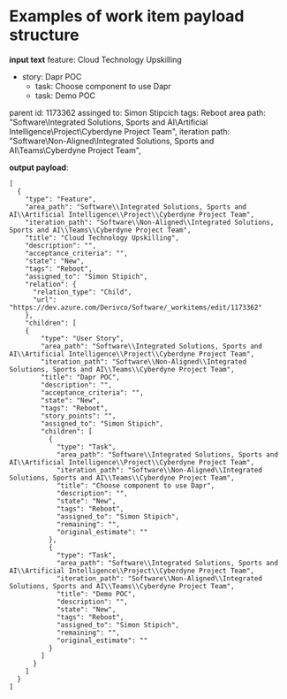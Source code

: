 # Examples of work item payload structure

**input text**
feature: Cloud Technology Upskilling
  - story: Dapr POC
    - task: Choose component to use Dapr
    - task: Demo POC

parent id: 1173362
assinged to: Simon Stipcich
tags: Reboot
area path: "Software\\Integrated Solutions, Sports and AI\\Artificial Intelligence\\Project\\Cyberdyne Project Team",
iteration path: "Software\\Non-Aligned\\Integrated Solutions, Sports and AI\\Teams\\Cyberdyne Project Team",

**output payload**:
```
[
  {
    "type": "Feature",
    "area_path": "Software\\Integrated Solutions, Sports and AI\\Artificial Intelligence\\Project\\Cyberdyne Project Team",
    "iteration_path": "Software\\Non-Aligned\\Integrated Solutions, Sports and AI\\Teams\\Cyberdyne Project Team",
    "title": "Cloud Technology Upskilling",
    "description": "",
    "acceptance_criteria": "",
    "state": "New",
    "tags": "Reboot",
    "assigned_to": "Simon Stipich",
    "relation": {
      "relation_type": "Child",
      "url": "https://dev.azure.com/Derivco/Software/_workitems/edit/1173362"
    },
    "children": [
    {
        "type": "User Story",
        "area_path": "Software\\Integrated Solutions, Sports and AI\\Artificial Intelligence\\Project\\Cyberdyne Project Team",
        "iteration_path": "Software\\Non-Aligned\\Integrated Solutions, Sports and AI\\Teams\\Cyberdyne Project Team",
        "title": "Dapr POC",
        "description": "",
        "acceptance_criteria": "",
        "state": "New",
        "tags": "Reboot",
        "story_points": "",
        "assigned_to": "Simon Stipich",
        "children": [
          {
            "type": "Task",
            "area_path": "Software\\Integrated Solutions, Sports and AI\\Artificial Intelligence\\Project\\Cyberdyne Project Team",
            "iteration_path": "Software\\Non-Aligned\\Integrated Solutions, Sports and AI\\Teams\\Cyberdyne Project Team",
            "title": "Choose component to use Dapr",
            "description": "",
            "state": "New",
            "tags": "Reboot",
            "assigned_to": "Simon Stipich",
            "remaining": "",
            "original_estimate": ""
          },
          {
            "type": "Task",
            "area_path": "Software\\Integrated Solutions, Sports and AI\\Artificial Intelligence\\Project\\Cyberdyne Project Team",
            "iteration_path": "Software\\Non-Aligned\\Integrated Solutions, Sports and AI\\Teams\\Cyberdyne Project Team",
            "title": "Demo POC",
            "description": "",
            "state": "New",
            "tags": "Reboot",
            "assigned_to": "Simon Stipich",
            "remaining": "",
            "original_estimate": ""
          }
        ]
      }
    ]
  }
]
```